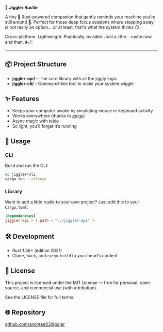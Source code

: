 
🦀 **Jiggler Rustle**

A tiny 🧰 Rust-powered companion that gently reminds your machine you're still around 👀. Perfect for those deep focus sessions where stepping away is not really an option... or at least, that's what the system thinks 😏.

Cross-platform. Lightweight. Practically invisible. Just a little... rustle now and then. 🌬️🖱️

---

## 📦 Project Structure

- **jiggler-api/** – The core library with all the jiggly logic
- **jiggler-cli/** – Command-line tool to make your system wiggle

## ✨ Features

- Keeps your computer awake by simulating mouse or keyboard activity
- Works everywhere (thanks to [enigo](https://crates.io/crates/enigo))
- Async magic with [tokio](https://crates.io/crates/tokio)
- So light, you’ll forget it’s running

## 🚀 Usage

### CLI

Build and run the CLI:

```bash
cd jiggler-cli
cargo run --release
```

### Library

Want to add a little rustle to your own project? Just add this to your `Cargo.toml`:

```toml
[dependencies]
jiggler-api = { path = "../jiggler-api" }
```

## 🛠️ Development

- Rust 1.56+ (edition 2021)
- Clone, hack, and `cargo build` to your heart’s content


## 📜 License

This project is licensed under the MIT License — free for personal, open source, and commercial use (with attribution).

See the LICENSE file for full terms.

## 🌐 Repository

[github.com/andrese03/jiggler](https://github.com/andrese03/jiggler)
